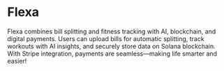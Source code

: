 # Flexa
Flexa combines bill splitting and fitness tracking with AI, blockchain, and digital payments. Users can upload bills for automatic splitting, track workouts with AI insights, and securely store data on Solana blockchain. With Stripe integration, payments are seamless—making life smarter and easier! 
